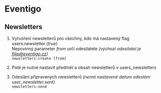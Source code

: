 Eventigo
========

Newsletters
-----------

1. Vytvoření newsletterů pro všechny, kdo má nastavený flag users.newsletter _(true)_  
Nepovinný parameter _from_ určí odesílatele _(výchozí odesílatel je filip@eventigo.cz)_  
`
newsletters:create [from]
`  
  
2. Poté je nutné nastavit předmět a obsah newsletterů v users_newsletters
    
3. Odeslání připravených newsletterů _(nemá nastavené datum odeslání user_newsletter.sent)_  
`
newsletters:send
`